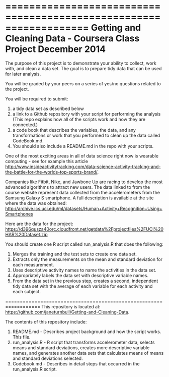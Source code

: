==================================================================
Getting and Cleaning Data - Coursera Class Project
December 2014
==================================================================

The purpose of this project is to demonstrate your ability to collect, work with, and clean a data set. 
The goal is to prepare tidy data that can be used for later analysis. 

You will be graded by your peers on a series of yes/no questions related to the project. 

You will be required to submit: 
1) a tidy data set as described below
2) a link to a Github repository with your script for performing the analysis (This repo explains how all of the scripts work and how they are connected.)   
3) a code book that describes the variables, the data, and any transformations or work that you performed to clean up the data called CodeBook.md. 
4) You should also include a README.md in the repo with your scripts. 

One of the most exciting areas in all of data science right now is wearable computing - see for example this article 
http://www.insideactivitytracking.com/data-science-activity-tracking-and-the-battle-for-the-worlds-top-sports-brand/. 

Companies like Fitbit, Nike, and Jawbone Up are racing to develop the most advanced algorithms to attract new users. 
The data linked to from the course website represent data collected from the accelerometers from the Samsung Galaxy S smartphone. 
A full description is available at the site where the data was obtained: 
http://archive.ics.uci.edu/ml/datasets/Human+Activity+Recognition+Using+Smartphones 

Here are the data for the project: 
https://d396qusza40orc.cloudfront.net/getdata%2Fprojectfiles%2FUCI%20HAR%20Dataset.zip 

You should create one R script called run_analysis.R that does the following:
1) Merges the training and the test sets to create one data set.
2) Extracts only the measurements on the mean and standard deviation for each measurement. 
3) Uses descriptive activity names to name the activities in the data set.
4) Appropriately labels the data set with descriptive variable names. 
5) From the data set in the previous step, creates a second, independent tidy data set with the average of each variable for each activity and each subject.

==================================================================
This repository is located at:  https://github.com/janeturnbull/Getting-and-Cleaning-Data.

The contents of this repository include:

1) README.md - Describes project background and how the script works.   This file.
2) run_analysis.R - R script that transforms accelerometer data, selects means and standard deviations, creates more descriptive variable names, 
and generates another data sets that calculates means of means and standard deviations selected.
3) Codebook.md - Describes in detail steps that occurred in the run_analysis.R script.


